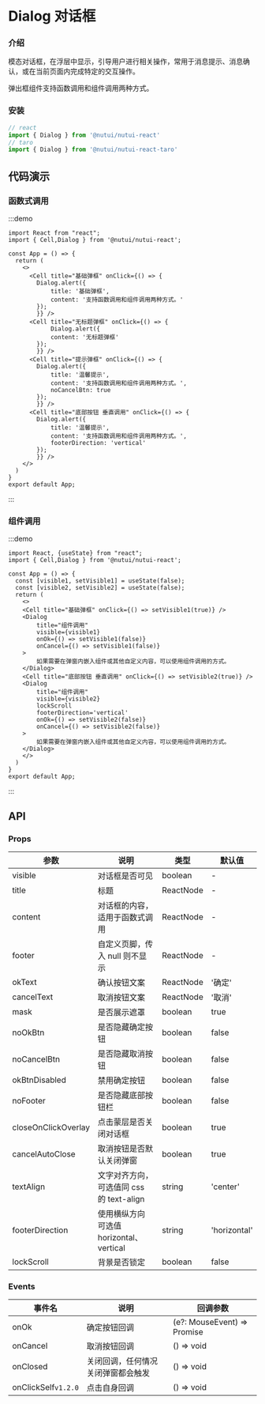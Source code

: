 #  Dialog 对话框

### 介绍

模态对话框，在浮层中显示，引导用户进行相关操作，常用于消息提示、消息确认，或在当前页面内完成特定的交互操作。

弹出框组件支持函数调用和组件调用两种方式。

### 安装

```ts
// react
import { Dialog } from '@nutui/nutui-react'
// taro
import { Dialog } from '@nutui/nutui-react-taro'
```


## 代码演示

### 函数式调用

:::demo

```tsx
import React from "react";
import { Cell,Dialog } from '@nutui/nutui-react';

const App = () => {
  return (
    <>
      <Cell title="基础弹框" onClick={() => {
        Dialog.alert({
            title: '基础弹框',
            content: '支持函数调用和组件调用两种方式。'
        });
        }} />
      <Cell title="无标题弹框" onClick={() => {
            Dialog.alert({
            content: '无标题弹框'
        });
        }} />
      <Cell title="提示弹框" onClick={() => {
        Dialog.alert({
            title: '温馨提示',
            content: '支持函数调用和组件调用两种方式。',
            noCancelBtn: true
        });
        }} />
      <Cell title="底部按钮 垂直调用" onClick={() => {
        Dialog.alert({
            title: '温馨提示',
            content: '支持函数调用和组件调用两种方式。',
            footerDirection: 'vertical'
        });
        }} />
    </>
  )
}
export default App;
```

:::

### 组件调用

:::demo

```tsx
import React, {useState} from "react";
import { Cell,Dialog } from '@nutui/nutui-react';

const App = () => {
  const [visible1, setVisible1] = useState(false);
  const [visible2, setVisible2] = useState(false);
  return (
    <>
    <Cell title="基础弹框" onClick={() => setVisible1(true)} />
    <Dialog 
        title="组件调用"
        visible={visible1}
        onOk={() => setVisible1(false)}
        onCancel={() => setVisible1(false)}
    >
        如果需要在弹窗内嵌入组件或其他自定义内容，可以使用组件调用的方式。
    </Dialog>
    <Cell title="底部按钮 垂直调用" onClick={() => setVisible2(true)} />
    <Dialog 
        title="组件调用"
        visible={visible2}
        lockScroll
        footerDirection='vertical'
        onOk={() => setVisible2(false)}
        onCancel={() => setVisible2(false)}
    >
        如果需要在弹窗内嵌入组件或其他自定义内容，可以使用组件调用的方式。
    </Dialog>
    </>
  )
}
export default App;
```

:::

## API

### Props

| 参数         | 说明                             | 类型   | 默认值           |
|--------------|----------------------------------|--------|------------------|
| visible         | 对话框是否可见               | boolean | -                |
| title        | 标题                         | ReactNode | -                |
| content         | 对话框的内容，适用于函数式调用 | ReactNode | -                |
| footer | 自定义页脚，传入 null 则不显示     | ReactNode | - |
| okText          | 确认按钮文案                        | ReactNode | '确定'              |
| cancelText          | 取消按钮文案                        | ReactNode | '取消'              |
| mask          | 是否展示遮罩                        | boolean | true              |
| noOkBtn          | 是否隐藏确定按钮                        | boolean | false              |
| noCancelBtn          | 是否隐藏取消按钮                        | boolean | false              |
| okBtnDisabled          | 禁用确定按钮                        | boolean | false              |
| noFooter          | 是否隐藏底部按钮栏                        | boolean | false              |
| closeOnClickOverlay          | 点击蒙层是否关闭对话框                        | boolean | true              |
| cancelAutoClose          | 取消按钮是否默认关闭弹窗                        | boolean | true              |
| textAlign          | 文字对齐方向，可选值同 css 的 text-align                        | string | 'center'              |
| footerDirection          | 使用横纵方向 可选值 horizontal、vertical                        | string | 'horizontal'              |
| lockScroll          | 背景是否锁定                        | boolean | false              |

### Events

| 事件名           | 说明           | 回调参数     |
|---------------|----------------|--------------|
| onOk          | 确定按钮回调 | (e?: MouseEvent) => Promise | void |
| onCancel      | 取消按钮回调 | () => void |
| onClosed      | 关闭回调，任何情况关闭弹窗都会触发 | () => void |
| onClickSelf`v1.2.0` | 点击自身回调 | () => void |
